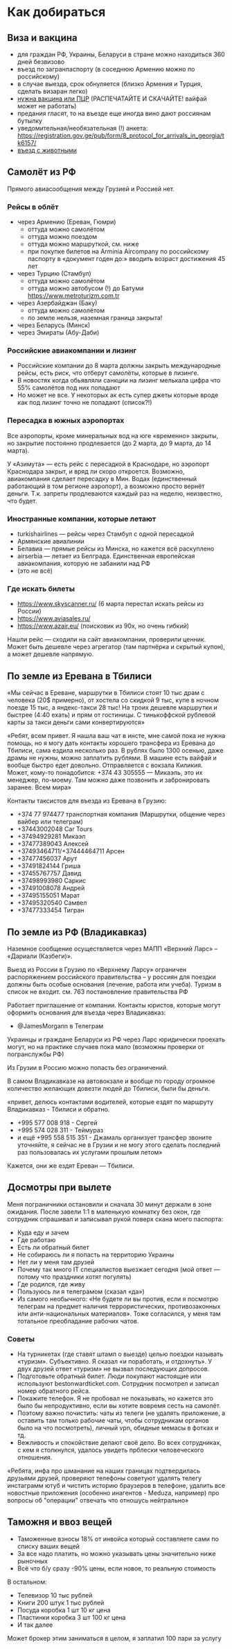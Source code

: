 # Как добираться

## Виза и вакцина
* для граждан РФ, Украины, Беларуси в стране можно находиться 360 дней безвизово
* въезд по загранпаспорту (в соседнюю Армению можно по российскому) 
* в случае выезда, срок обнуляется (близко Армения и Турция, сделать визаран легко)
* [нужна вакцина или ПЦР](/covid) (РАСПЕЧАТАЙТЕ И СКАЧАЙТЕ! вайфай может не работать)
* предания гласят, то на въезде еще иногда вино дают россиянам бутылку
* уведомительная/необязательная (!) анкета: https://registration.gov.ge/pub/form/8_protocol_for_arrivals_in_georgia/tk6157/ 
* [въезд с животными](/pets)

## Самолёт из РФ
Прямого авиасообщения между Грузией и Россией нет.

### Рейсы в облёт
 * через Армению (Ереван, Гюмри)
   - оттуда можно самолётом
   - оттуда можно поездом 
   - оттуда можно маршруткой, см. ниже
   - при покупке билетов на Arminia Aircompany по российскому паспорту в «документ годен до:» вводить возраст достижения 45 лет
 * через Турцию (Стамбул)
   - оттуда можно самолётом
   - оттуда можно автобусом (!) до Батуми https://www.metroturizm.com.tr
 * через Азербайджан (Баку)
   - оттуда можно самолётом
   - по земле нельзя, наземная граница закрыта!
 * через Беларусь (Минск)
 * через Эмираты (Абу-Даби)

### Российские авиакомпании и лизинг
* Российские компании до 8 марта должны закрыть международные рейсы, есть риск, что отберут самолёты, которые в лизинге. 
* В новостях когда обьявляли санкции на лизинг мелькала цифра что 55% самолётов под них попадают
* Но может не все. У некоторых ак есть супер джеты которые вроде как под лизинг точно не попадают (список?!)
 
### Пересадка в южных аэропортах
Все аэропорты, кроме минеральных вод на юге «временно» закрыты, но закрытие постоянно продлевается (до 2 марта, до 9 марта, до 14 марта).

У «Азимута» — есть рейс с пересадкой в Краснодаре, но аэропорт Краснодара закрыт, и вряд ли скоро откроется. Возможно, авиакомпания сделает пересадку в Мин. Водах (единственный работающий в том регионе аэропорт), а возможно просто вернёт деньги. Т.к. запреты продлеваются каждый раз на неделю, неизвестно, что будет.

### Иностранные компании, которые летают
 * turkishairlines — рейсы через Стамбул с одной пересадкой
 * Армянские авиалинии
 * Белавиа — прямые рейсы из Минска, но кажется всё раскуплено
 * airserbia — летает из Белграда. Единственная европейская авиакомпания, которую не забанили над РФ
 * (это не всё)

### Где искать билеты
 * https://www.skyscanner.ru/ (6 марта перестал искать рейсы из России)
 * https://www.aviasales.ru/
 * https://www.azair.eu/ (поисковик из 90х, но очень гибкий)

Нашли рейс — сходили на сайт авиакомпании, проверили ценник. Может быть дешевле через агрегатор (там партнёрка и скрытый купон), а может дешевле напрямую.

## По земле из Еревана в Тбилиси
«Мы сейчас в Ереване, маршрутки в Тбилиси стоят 10 тыс драм с человека (20$ примерно), от хостела со скидкой 9 тыс, купе в ночном поезде 15 тыс, а яндекс-такси 28 тыс! На троих дешевле маршрутки и быстрее (4:40 ехать) и прям от гостиницы. С тинькоффской рублевой карты за такси деньги сами конвертируются»

«Ребят, всем привет. Я нашла ваш чат в инсте, мне самой пока не нужна помощь, но я могу дать контакты хорошего трансфера из Еревана до Тбилиси, сама ездила несколько раз.  В рублях было 1300 осенью, даже драмы не нужны, можно заплатить рублями. В машине есть вайфай и вообще быстро едет довольно. Отправляется с вокзала Киликия. Может, кому-то понадобится: +374 43 305555 — Микаэль, это их менеджер, по-моему. Там можно даже позвонить и забронировать заранее. Всем мира»

Контакты таксистов для въезда из Еревана в Грузию:
* +374 77 974477 транспортная компания (Маршрутки, общение через вайбер или телеграм)
* +37443002048 Car Tours
* +37494929281 Микаэл
* +37477389043 Алексей
* +37493464711/+37444464711 Арсен
* +37477456037 Арут
* +37491824144 Гриша
* +37455767757 Давид
* +37498993980 Саркис
* +37491008078 Андрей
* +37495155051 Марат
* +37495320540 Самвел
* +37477333454 Тигран

## По земле из РФ (Владикавказ)
Наземное сообщение осуществляется через МАПП «Верхний Ларс» – «Дариали (Казбеги)».

Выезд из России в Грузию по «Верхнему Ларсу» ограничен распоряжением российского правительства – у россиян для поездки должны быть особые основания (лечение, работа или учеба). Туризм в список не входит. см. 763 постановление правительства РФ

Работает приглашение от компании. Контакты юристов, которые могут оформить основания для въезда через Владикавказ: 
* @JamesMorgann в Телеграм

Украинцы и граждане Беларуси из РФ через Ларс юридически проехать могут, но на практике случаев пока мало (возможны проверки от погранслужбы РФ)

Из Грузии в Россию можно попасть без ограничений.

В самом Владикавказе на автовокзале и вообще по городу огромное количество желающих довезти людей до Тбилиси, были бы деньги.

«привет, делюсь контактами водителей, которые ездят по маршруту Владикавказ - Тбилиси и обратно.
* +995 577 008 918 - Сергей 
* +995 574 028 311 - Теймураз 
* и ещё +995 558 515 351 - Джамаль организует трансфер 
звоните уточняйте, я сейчас не в Грузии и не могу этого сделать последний раз пользовалась их услугами прошлым летом»

Кажется, они же ездят Ереван — Тбилиси.

## Досмотры при вылете
Меня пограничники остановили и сначала 30 минут держали в зоне ожидания. После завели 1:1 в маленькую комнатку 
без окон, где сотрудник спрашивал и записывал рукой поверх скана моего паспорта:
* Куда еду и зачем
* Где работаю
* Есть ли обратный билет
* Не собираюсь ли я попасть на территорию Украины
* Нет ли у меня там друзей
* Почему так много IT специалистов выезжает сегодня  (мой ответ — потому что праздники хотят погулять)
* Где родился, где живу
* Пользуюсь ли я телеграмом (сказал «да»)
* Из самого необычного: «Не будете ли вы против, если я посмотрю телеграм на предмет наличия террористических, противозаконных или анти-национальных материалов». Тоже согласился, у меня там тотальное преобладание рабочих чатов.

### Советы
* На турникетах (где ставят штамп о выезде) целью поездки называть «туризм». Субъективно. Я сказал «и поработать, и  отдохнуть». У двух друзей ответ «туризм» не вызвал последующих допросов.
* Подготовьте обратный билет. Люди покупают настоящие или используют bestonwardticket.com. Сотрудник посмотрел и записал номер обратного рейса.
* Покажите телефон. Я не пробовал не показывать, но кажется это было бы непродуктивно, если вы хотите вовремя сесть на самолёт.
* Поэтому важно почистить: чаты из телеги (не удалять приложение, а оставить там только рабочие чаты, чтобы сотрудникам органов было на что посмотреть), личный vpn, обидные мемасы в фотках и тд.
* Вежливость и спокойствие делают своё дело. Во всех сотрудниках, с кем я столкнулся, удалось увидеть прблески человеческого отношения.

«Ребята, инфа про шманание на наших границах подтвердилась друзьями друзей, проверяют телефоны советуют удалять телегу инстаграмм ютуб и чистить историю браузеров в  телефоне, удалить все новостные приложения (особенно инагентов - Meduza, например) про вопросы об "операции" отвечать что отношусь нейтрально»

## Таможня и ввоз вещей
* Таможенные взносы 18% от инвойса который составляете сами по списку ваших вещей
* За все надо платить, но можно указывать цены значительно ниже рыночных
* Всё что б/у сразу -90% цены, если новое, то реальную стоимость 
 
В остальном:
* Телевизор 10 тыс рублей
* Книги 200 штук 1 тыс рублей
* Посуда коробка 1 шт 10 кг цена
* Пластинки коробка 3 шт 100 кг цена
* И так далее

Может брокер этим заниматься в целом, я заплатил 100 лари за услугу
